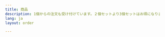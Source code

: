 ```yaml
---
title: 商品
description: 1個からの注文も受け付けています。２個セットより3個セットはお得になります。4個セットはさらにお得です。なんと10個以上お買い上げだとさらにされに割引いたします。ご利用くださいね。
lang: ja
layout: order

---
```


